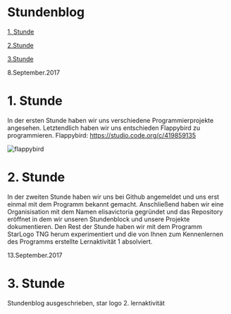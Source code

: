 # Stundenblog

[1. Stunde](#eins)

[2.Stunde](#zwei)

[3.Stunde](#drei)

8.September.2017
# 1. Stunde<a name="eins"></a>
In der ersten Stunde haben wir uns verschiedene Programmierprojekte angesehen. Letztendlich haben wir uns entschieden Flappybird zu programmieren. 
Flappybird: https://studio.code.org/c/419859135 

![flappybird](https://user-images.githubusercontent.com/31760498/30202228-f4dbc0a0-947d-11e7-9ca7-bfc7450957d4.png)

# 2. Stunde<a name="zwei"></a>
In der zweiten Stunde haben wir uns bei Github angemeldet und uns erst einmal mit dem Programm bekannt gemacht. Anschließend haben wir eine Organisisation mit dem Namen elisavictoria gegründet und das Repository eröffnet in dem wir unseren Stundenblock und unsere Projekte dokumentieren. Den Rest der Stunde haben wir mit dem Programm StarLogo TNG herum experimentiert und die von Ihnen zum Kennenlernen des Programms erstellte Lernaktivität 1 absolviert.

13.September.2017
# 3. Stunde<a name="drei"></a>
Stundenblog ausgeschrieben, star logo 2. lernaktivität
